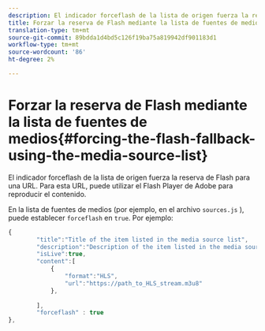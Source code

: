 ```yaml
---
description: El indicador forceflash de la lista de origen fuerza la reserva de Flash para una URL. Para esta URL, puede utilizar el Flash Player de Adobe para reproducir el contenido.
title: Forzar la reserva de Flash mediante la lista de fuentes de medios
translation-type: tm+mt
source-git-commit: 89bdda1d4bd5c126f19ba75a819942df901183d1
workflow-type: tm+mt
source-wordcount: '86'
ht-degree: 2%

---
```



# Forzar la reserva de Flash mediante la lista de fuentes de medios{#forcing-the-flash-fallback-using-the-media-source-list}

El indicador forceflash de la lista de origen fuerza la reserva de Flash para una URL. Para esta URL, puede utilizar el Flash Player de Adobe para reproducir el contenido.

En la lista de fuentes de medios (por ejemplo, en el archivo `sources.js` ), puede establecer `forceflash` en `true`. Por ejemplo:

```js
{ 
        "title":"Title of the item listed in the media source list",
        "description":"Description of the item listed in the media source list",
        "isLive":true,
        "content":[ 
            { 
                "format":"HLS",
                "url":"https://path_to_HLS_stream.m3u8"
            },
 
        ],
        "forceflash" : true
},
```

